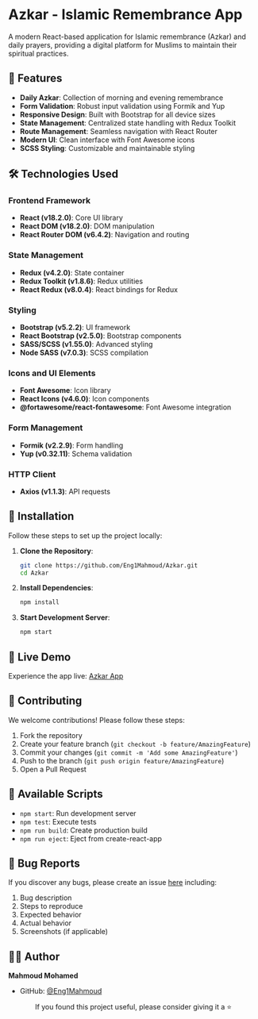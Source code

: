# Azkar - Islamic Remembrance App

A modern React-based application for Islamic remembrance (Azkar) and daily prayers, providing a digital platform for Muslims to maintain their spiritual practices.

## 🌟 Features
- **Daily Azkar**: Collection of morning and evening remembrance
- **Form Validation**: Robust input validation using Formik and Yup
- **Responsive Design**: Built with Bootstrap for all device sizes
- **State Management**: Centralized state handling with Redux Toolkit
- **Route Management**: Seamless navigation with React Router
- **Modern UI**: Clean interface with Font Awesome icons
- **SCSS Styling**: Customizable and maintainable styling

## 🛠 Technologies Used

### Frontend Framework
- **React (v18.2.0)**: Core UI library
- **React DOM (v18.2.0)**: DOM manipulation
- **React Router DOM (v6.4.2)**: Navigation and routing

### State Management
- **Redux (v4.2.0)**: State container
- **Redux Toolkit (v1.8.6)**: Redux utilities
- **React Redux (v8.0.4)**: React bindings for Redux

### Styling
- **Bootstrap (v5.2.2)**: UI framework
- **React Bootstrap (v2.5.0)**: Bootstrap components
- **SASS/SCSS (v1.55.0)**: Advanced styling
- **Node SASS (v7.0.3)**: SCSS compilation

### Icons and UI Elements
- **Font Awesome**: Icon library
- **React Icons (v4.6.0)**: Icon components
- **@fortawesome/react-fontawesome**: Font Awesome integration

### Form Management
- **Formik (v2.2.9)**: Form handling
- **Yup (v0.32.11)**: Schema validation

### HTTP Client
- **Axios (v1.1.3)**: API requests

## 🚀 Installation

Follow these steps to set up the project locally:

1. **Clone the Repository**:
   ```bash
   git clone https://github.com/Eng1Mahmoud/Azkar.git
   cd Azkar
   ```

2. **Install Dependencies**:
   ```bash
   npm install
   ```

3. **Start Development Server**:
   ```bash
   npm start
   ```

## 🔗 Live Demo

Experience the app live: [Azkar App](https://azkar-silk.vercel.app/)

## 🤝 Contributing

We welcome contributions! Please follow these steps:

1. Fork the repository
2. Create your feature branch (`git checkout -b feature/AmazingFeature`)
3. Commit your changes (`git commit -m 'Add some AmazingFeature'`)
4. Push to the branch (`git push origin feature/AmazingFeature`)
5. Open a Pull Request

## 📜 Available Scripts

- `npm start`: Run development server
- `npm test`: Execute tests
- `npm run build`: Create production build
- `npm run eject`: Eject from create-react-app

## 🐛 Bug Reports

If you discover any bugs, please create an issue [here](https://github.com/Eng1Mahmoud/Azkar/issues) including:

1. Bug description
2. Steps to reproduce
3. Expected behavior
4. Actual behavior
5. Screenshots (if applicable)

## 👨‍💻 Author

**Mahmoud Mohamed**
- GitHub: [@Eng1Mahmoud](https://github.com/Eng1Mahmoud)

<div align="center">
  <p>If you found this project useful, please consider giving it a ⭐️</p>
</div>
